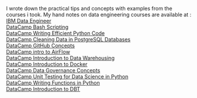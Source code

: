 I wrote down the practical tips and concepts with examples from the courses i took. 
My hand notes on data engineering courses are available at : \
[IBM Data Engineer](https://drive.google.com/drive/folders/1hvIw1WOFp5goZVfYDPTAqy1w1enosHNK?usp=sharing) \
[DataCamp Bash Scripting](https://docs.google.com/document/d/1u83Omk3jy8A6-wSm3tWFZm7iZznzVCeUhEsIwoA5bC8/edit?usp=sharing) \
[DataCamp Writing Efficient Python Code](https://docs.google.com/document/d/19STnNUWZV29YWepPqPBD-rKvrl6gLdw3A3tNoB3yLhY/edit?usp=sharing)\
[DataCamp Cleaning Data in PostgreSQL Databases](https://docs.google.com/document/d/129HO-RuwAQZBMD1zBwg4nnwJOMlTQY6AUB5hSsktX0k/edit?usp=sharing)\
[DataCamp GitHub Concepts](https://docs.google.com/document/d/1yA2UBfODh3HoAHUbkT98Z7GFaWNxI_7O_qfFCAFcPgg/edit?usp=sharing)\
[DataCamp intro to AirFlow](https://docs.google.com/document/d/18ARZw-qVsnasXOG2QDZvrGbPjuDiievJ7A4QwrV08zs/edit?usp=sharing)\
[DataCamp Introduction to Data Warehousing](https://docs.google.com/document/d/1QWWtkIF4kf-b92r9BPJsLTDd_pcrQGBn5B-hj335PkI/edit?usp=sharing)\
[DataCamp Introduction to Docker](https://docs.google.com/document/d/1LSxNV-b0Q_EUS36dIbjc2BUj4DHADrH7njBli5GUxao/edit?usp=sharing)\
[DataCamp Data Governance Concepts](https://docs.google.com/document/d/1VGn-pQauozQ_0MVTXDVSKq6VdkV6Ltg-nrQOeWGVIHU/edit?usp=sharing)\
[DataCamp Unit Testing for Data Science in Python](https://docs.google.com/document/d/1YlvkUgguEwS18d6FWBUUmFjAa3lQlQS8U5mD9Iq-wOI/edit?usp=sharing) \
[DataCamp Writing Functions in Python](https://docs.google.com/document/d/1JKU-XataaecYZAjeTYXjBN0EDxEFYzHvzRpHdBNvnSI/edit?usp=sharing) \
[DataCamp Introduction to DBT](https://docs.google.com/document/d/18MgLeQG8VA6YL8XLkx7UmxTWfTVkLf76EF_iGSrJul4/edit?usp=sharing)
